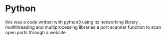 # Python
this was a code written with python3  using its networking library , mutlithreading and multiprocessing libraries 
a port scanner function to scan open ports through a website
